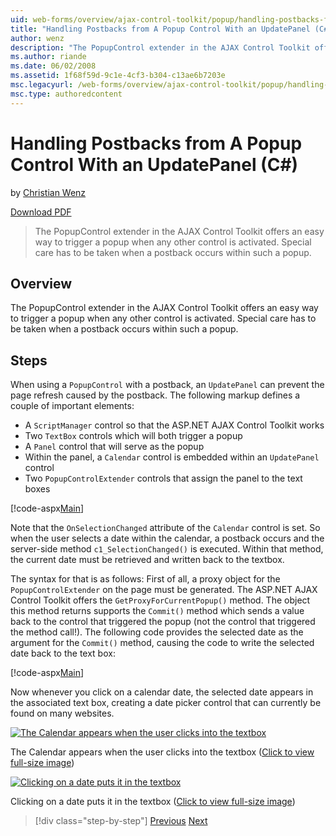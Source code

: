 ```yaml
---
uid: web-forms/overview/ajax-control-toolkit/popup/handling-postbacks-from-a-popup-control-with-an-updatepanel-cs
title: "Handling Postbacks from A Popup Control With an UpdatePanel (C#) | Microsoft Docs"
author: wenz
description: "The PopupControl extender in the AJAX Control Toolkit offers an easy way to trigger a popup when any other control is activated. Special care has to be taken..."
ms.author: riande
ms.date: 06/02/2008
ms.assetid: 1f68f59d-9c1e-4cf3-b304-c13ae6b7203e
msc.legacyurl: /web-forms/overview/ajax-control-toolkit/popup/handling-postbacks-from-a-popup-control-with-an-updatepanel-cs
msc.type: authoredcontent
---
```

# Handling Postbacks from A Popup Control With an UpdatePanel (C#)

by [Christian Wenz](https://github.com/wenz)

[Download PDF](https://download.microsoft.com/download/2/d/c/2dc10e34-6983-41d4-9c08-f78f5387d32b/popupcontrol2CS.pdf)

> The PopupControl extender in the AJAX Control Toolkit offers an easy way to trigger a popup when any other control is activated. Special care has to be taken when a postback occurs within such a popup.

## Overview

The PopupControl extender in the AJAX Control Toolkit offers an easy way to trigger a popup when any other control is activated. Special care has to be taken when a postback occurs within such a popup.

## Steps

When using a `PopupControl` with a postback, an `UpdatePanel` can prevent the page refresh caused by the postback. The following markup defines a couple of important elements:

- A `ScriptManager` control so that the ASP.NET AJAX Control Toolkit works
- Two `TextBox` controls which will both trigger a popup
- A `Panel` control that will serve as the popup
- Within the panel, a `Calendar` control is embedded within an `UpdatePanel` control
- Two `PopupControlExtender` controls that assign the panel to the text boxes

[!code-aspx[Main](handling-postbacks-from-a-popup-control-with-an-updatepanel-cs/samples/sample1.aspx)]

Note that the `OnSelectionChanged` attribute of the `Calendar` control is set. So when the user selects a date within the calendar, a postback occurs and the server-side method `c1_SelectionChanged()` is executed. Within that method, the current date must be retrieved and written back to the textbox.

The syntax for that is as follows: First of all, a proxy object for the `PopupControlExtender` on the page must be generated. The ASP.NET AJAX Control Toolkit offers the `GetProxyForCurrentPopup()` method. The object this method returns supports the `Commit()` method which sends a value back to the control that triggered the popup (not the control that triggered the method call!). The following code provides the selected date as the argument for the `Commit()` method, causing the code to write the selected date back to the text box:

[!code-aspx[Main](handling-postbacks-from-a-popup-control-with-an-updatepanel-cs/samples/sample2.aspx)]

Now whenever you click on a calendar date, the selected date appears in the associated text box, creating a date picker control that can currently be found on many websites.

[![The Calendar appears when the user clicks into the textbox](handling-postbacks-from-a-popup-control-with-an-updatepanel-cs/_static/image2.png)](handling-postbacks-from-a-popup-control-with-an-updatepanel-cs/_static/image1.png)

The Calendar appears when the user clicks into the textbox ([Click to view full-size image](handling-postbacks-from-a-popup-control-with-an-updatepanel-cs/_static/image3.png))

[![Clicking on a date puts it in the textbox](handling-postbacks-from-a-popup-control-with-an-updatepanel-cs/_static/image5.png)](handling-postbacks-from-a-popup-control-with-an-updatepanel-cs/_static/image4.png)

Clicking on a date puts it in the textbox ([Click to view full-size image](handling-postbacks-from-a-popup-control-with-an-updatepanel-cs/_static/image6.png))

> [!div class="step-by-step"]
> [Previous](using-multiple-popup-controls-cs.md)
> [Next](handling-postbacks-from-a-popup-control-without-an-updatepanel-cs.md)
